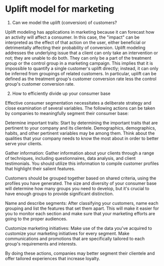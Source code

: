 # Uplift model for marketing

1. Can we model the uplift (conversion) of customers?

Uplift modeling has applications in marketing because it can forecast how an activity will affect a consumer. In this case, the "impact" can be interpreted as the effect of that action on the user, either beneficial or detrimentally affecting their probability of conversion. Uplift modeling addresses the underlying issue that a client can only take an intervention or not; they are unable to do both. They can only be a part of the treatment group or the control group in a marketing campaign. This implies that it is impossible to quantify a single customer's uplift directly; instead, it can only be inferred from groupings of related customers. In particular, uplift can be defined as the treatment group's customer conversion rate less the control group's customer conversion rate.


2. How to efficiently divide up your consumer base
   
Effective consumer segmentation necessitates a deliberate strategy and close examination of several variables. The following actions can be taken by companies to meaningfully segment their consumer base:

Determine important traits: Start by determining the important traits that are pertinent to your company and its clientele. Demographics, demographics, habits, and other pertinent variables may be among them. Think about the qualities that your company needs to know the most about in order to better serve your clients.

Gather information: Gather information about your clients through a range of techniques, including questionnaires, data analysis, and client testimonials. You should utilize this information to compile customer profiles that highlight their salient features.

Customers should be grouped together based on shared criteria, using the profiles you have generated. The size and diversity of your consumer base will determine how many groups you need to develop, but it's crucial to have enough groups to provide significant distinction.

Name and describe segments: After classifying your customers, name each grouping and list the features that set them apart. This will make it easier for you to monitor each section and make sure that your marketing efforts are going to the proper audiences.

Customize marketing initiatives: Make use of the data you've acquired to customize your marketing initiatives for every segment. Make communications and promotions that are specifically tailored to each group's requirements and interests.

By doing these actions, companies may better segment their clientele and offer tailored experiences that increase loyalty.



